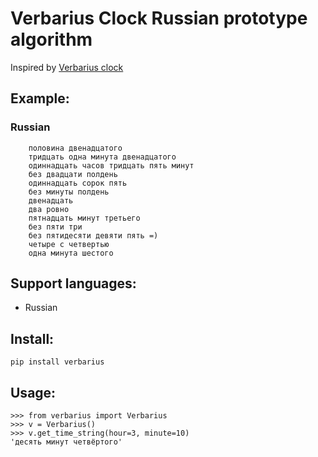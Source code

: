 # Verbarius Clock Russian prototype algorithm

Inspired by [Verbarius clock](https://store.artlebedev.ru/electronics/devices/verbarius/)

## Example:

### Russian

```
    половина двенадцатого
    тридцать одна минута двенадцатого
    одиннадцать часов тридцать пять минут
    без двадцати полдень
    одиннадцать сорок пять
    без минуты полдень
    двенадцать
    два ровно
    пятнадцать минут третьего
    без пяти три
    без пятидесяти девяти пять =)
    четыре с четвертью
    одна минута шестого
```

## Support languages:
- Russian


## Install:

`pip install verbarius`


## Usage:

```
>>> from verbarius import Verbarius
>>> v = Verbarius()
>>> v.get_time_string(hour=3, minute=10)
'десять минут четвёртого'
```
